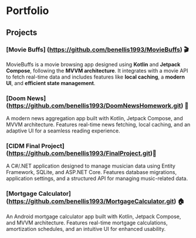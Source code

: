 # Portfolio

## Projects

### [Movie Buffs] (https://github.com/benellis1993/MovieBuffs) 🎬  
MovieBuffs is a movie browsing app designed using **Kotlin** and **Jetpack Compose**, following the **MVVM architecture**. It integrates with a movie API to fetch real-time data and includes features like **local caching**, a **modern UI**, and **efficient state management**.

### [Doom News] (https://github.com/benellis1993/DoomNewsHomework.git) 📰
A modern news aggregation app built with Kotlin, Jetpack Compose, and MVVM architecture. Features real-time news fetching, local caching, and an adaptive UI for a seamless reading experience.

### [CIDM Final Project] (https://github.com/benellis1993/FinalProject.git)🎵
A C#/.NET application designed to manage musician data using Entity Framework, SQLite, and ASP.NET Core. Features database migrations, application settings, and a structured API for managing music-related data.

### [Mortgage Calculator] (https://github.com/benellis1993/MortgageCalculator.git) 🏠
An Android mortgage calculator app built with Kotlin, Jetpack Compose, and MVVM architecture. Features real-time mortgage calculations, amortization schedules, and an intuitive UI for enhanced usability.
